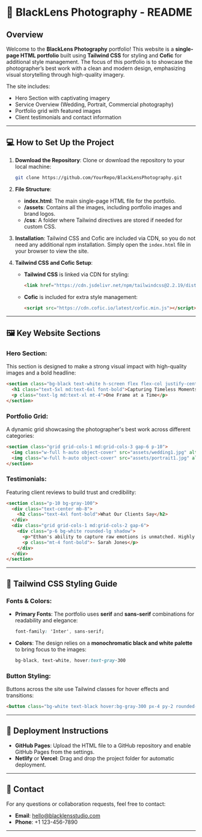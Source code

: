 

# 📸 BlackLens Photography - README

## Overview

Welcome to the **BlackLens Photography** portfolio! This website is a **single-page HTML portfolio** built using **Tailwind CSS** for styling and **Cofic** for additional style management. The focus of this portfolio is to showcase the photographer’s best work with a clean and modern design, emphasizing visual storytelling through high-quality imagery.

The site includes:
- Hero Section with captivating imagery
- Service Overview (Wedding, Portrait, Commercial photography)
- Portfolio grid with featured images
- Client testimonials and contact information

---

## 💻 How to Set Up the Project

1. **Download the Repository**:
   Clone or download the repository to your local machine:
   ```bash
   git clone https://github.com/YourRepo/BlackLensPhotography.git
   ```

2. **File Structure**:
   - **index.html**: The main single-page HTML file for the portfolio.
   - **/assets**: Contains all the images, including portfolio images and brand logos.
   - **/css**: A folder where Tailwind directives are stored if needed for custom CSS.

3. **Installation**:
   Tailwind CSS and Cofic are included via CDN, so you do not need any additional npm installation. Simply open the `index.html` file in your browser to view the site.
   
4. **Tailwind CSS and Cofic Setup**:
   - **Tailwind CSS** is linked via CDN for styling:
     ```html
     <link href="https://cdn.jsdelivr.net/npm/tailwindcss@2.2.19/dist/tailwind.min.css" rel="stylesheet">
     ```
   - **Cofic** is included for extra style management:
     ```html
     <script src="https://cdn.cofic.io/latest/cofic.min.js"></script>
     ```

---

## 🖼️ Key Website Sections

### **Hero Section**:
This section is designed to make a strong visual impact with high-quality images and a bold headline:
```html
<section class="bg-black text-white h-screen flex flex-col justify-center items-center">
  <h1 class="text-5xl md:text-6xl font-bold">Capturing Timeless Moments</h1>
  <p class="text-lg md:text-xl mt-4">One Frame at a Time</p>
</section>
```

### **Portfolio Grid**:
A dynamic grid showcasing the photographer's best work across different categories:
```html
<section class="grid grid-cols-1 md:grid-cols-3 gap-6 p-10">
  <img class="w-full h-auto object-cover" src="assets/wedding1.jpg" alt="Wedding Moments">
  <img class="w-full h-auto object-cover" src="assets/portrait1.jpg" alt="Authentic Portraits">
</section>
```

### **Testimonials**:
Featuring client reviews to build trust and credibility:
```html
<section class="p-10 bg-gray-100">
  <div class="text-center mb-8">
    <h2 class="text-4xl font-bold">What Our Clients Say</h2>
  </div>
  <div class="grid grid-cols-1 md:grid-cols-2 gap-6">
    <div class="p-6 bg-white rounded-lg shadow">
      <p>"Ethan's ability to capture raw emotions is unmatched. Highly recommend!"</p>
      <p class="mt-4 font-bold">- Sarah Jones</p>
    </div>
  </div>
</section>
```

---

## 🎨 Tailwind CSS Styling Guide

### **Fonts & Colors**:
- **Primary Fonts**: The portfolio uses **serif** and **sans-serif** combinations for readability and elegance:
   ```css
   font-family: 'Inter', sans-serif;
   ```
- **Colors**: The design relies on a **monochromatic black and white palette** to bring focus to the images:
   ```css
   bg-black, text-white, hover:text-gray-300
   ```

### **Button Styling**:
Buttons across the site use Tailwind classes for hover effects and transitions:
```html
<button class="bg-white text-black hover:bg-gray-300 px-4 py-2 rounded-full transition duration-300 ease-in-out">
```

---

## 🚀 Deployment Instructions

- **GitHub Pages**: Upload the HTML file to a GitHub repository and enable GitHub Pages from the settings.
- **Netlify** or **Vercel**: Drag and drop the project folder for automatic deployment.

---

## 🔗 Contact

For any questions or collaboration requests, feel free to contact:
- **Email**: hello@blacklensstudio.com
- **Phone**: +1 123-456-7890

---
